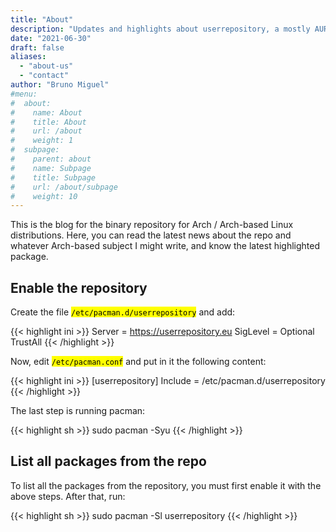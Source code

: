 ```yaml
---
title: "About"
description: "Updates and highlights about userrepository, a mostly AUR-based binary repository for Arch and Arch-based distributions"
date: "2021-06-30"
draft: false
aliases:
  - "about-us"
  - "contact"
author: "Bruno Miguel"
#menu:
#  about:
#    name: About
#    title: About
#    url: /about
#    weight: 1
#  subpage:
#    parent: about
#    name: Subpage
#    title: Subpage
#    url: /about/subpage
#    weight: 10
---
```


This is the blog for the binary repository for Arch / Arch-based Linux distributions. Here, you can read the latest news about the repo and whatever Arch-based subject I might write, and know the latest highlighted package.

## Enable the repository

Create the file <mark>`/etc/pacman.d/userrepository`</mark> and add:

{{< highlight ini >}}
Server = https://userrepository.eu
SigLevel = Optional TrustAll
{{< /highlight >}}

Now, edit <mark>`/etc/pacman.conf`</mark> and put in it the following content:

{{< highlight ini >}}
[userrepository]
Include = /etc/pacman.d/userrepository
{{< /highlight >}}

The last step is running pacman:

{{< highlight sh >}}
sudo pacman -Syu
{{< /highlight >}}

## List all packages from the repo

To list all the packages from the repository, you must first enable it with the above steps. After that, run:

{{< highlight sh >}}
sudo pacman -Sl userrepository
{{< /highlight >}}


